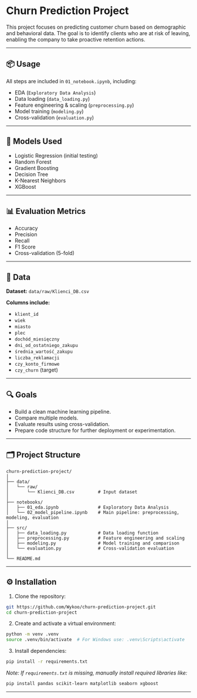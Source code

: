 # Churn Prediction Project

This project focuses on predicting customer churn based on demographic and behavioral data. The goal is to identify clients who are at risk of leaving, enabling the company to take proactive retention actions.

---

## 📦 Usage

All steps are included in `01_notebook.ipynb`, including:

- EDA (`Exploratory Data Analysis`)
- Data loading (`data_loading.py`)
- Feature engineering & scaling (`preprocessing.py`)
- Model training (`modeling.py`)
- Cross-validation (`evaluation.py`)

---

## 🧠 Models Used

- Logistic Regression (initial testing)
- Random Forest
- Gradient Boosting
- Decision Tree
- K-Nearest Neighbors
- XGBoost

---

## 📊 Evaluation Metrics

- Accuracy
- Precision
- Recall
- F1 Score
- Cross-validation (5-fold)

---

## 📁 Data

**Dataset:** `data/raw/Klienci_DB.csv`

**Columns include:**

- `klient_id`
- `wiek`
- `miasto`
- `plec`
- `dochód_miesięczny`
- `dni_od_ostatniego_zakupu`
- `średnia_wartość_zakupu`
- `liczba_reklamacji`
- `czy_konto_firmowe`
- `czy_churn` (target)

---

## 🔍 Goals

- Build a clean machine learning pipeline.
- Compare multiple models.
- Evaluate results using cross-validation.
- Prepare code structure for further deployment or experimentation.

---

## 🗂️ Project Structure

```
churn-prediction-project/
│
├── data/
│   └── raw/
│       └── Klienci_DB.csv         # Input dataset
│
├── notebooks/
│   ├── 01_eda.ipynb               # Exploratory Data Analysis
│   └── 02_model_pipeline.ipynb    # Main pipeline: preprocessing, modeling, evaluation
│
├── src/
│   ├── data_loading.py            # Data loading function
│   ├── preprocessing.py           # Feature engineering and scaling
│   ├── modeling.py                # Model training and comparison
│   └── evaluation.py              # Cross-validation evaluation
│
└── README.md
```

---

## ⚙️ Installation

1. Clone the repository:
```bash
git https://github.com/Wykoo/churn-prediction-project.git
cd churn-prediction-project
```

2. Create and activate a virtual environment:
```bash
python -m venv .venv
source .venv/bin/activate  # For Windows use: .venv\Scripts\activate
```

3. Install dependencies:
```bash
pip install -r requirements.txt
```

*Note: If `requirements.txt` is missing, manually install required libraries like:*
```bash
pip install pandas scikit-learn matplotlib seaborn xgboost
```

---
